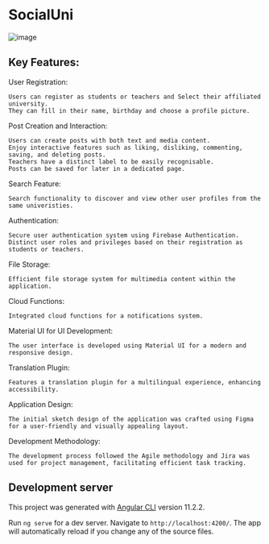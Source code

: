 # SocialUni

![image](https://github.com/Keroxen/SocialUni/assets/31664852/51b1f959-10bb-42bf-b53a-8582dc72bcc3)


## Key Features:

User Registration:

    Users can register as students or teachers and Select their affiliated university.
    They can fill in their name, birthday and choose a profile picture.

Post Creation and Interaction:

    Users can create posts with both text and media content.
    Enjoy interactive features such as liking, disliking, commenting, saving, and deleting posts.
    Teachers have a distinct label to be easily recognisable.
    Posts can be saved for later in a dedicated page.

Search Feature:

    Search functionality to discover and view other user profiles from the same univeristies.

Authentication:

    Secure user authentication system using Firebase Authentication.
    Distinct user roles and privileges based on their registration as students or teachers.

File Storage:

    Efficient file storage system for multimedia content within the application.

Cloud Functions:

    Integrated cloud functions for a notifications system.
    
Material UI for UI Development:

    The user interface is developed using Material UI for a modern and responsive design.

Translation Plugin:

    Features a translation plugin for a multilingual experience, enhancing accessibility.

Application Design:

    The initial sketch design of the application was crafted using Figma for a user-friendly and visually appealing layout.

Development Methodology:

    The development process followed the Agile methodology and Jira was used for project management, facilitating efficient task tracking.

## Development server
This project was generated with [Angular CLI](https://github.com/angular/angular-cli) version 11.2.2.

Run `ng serve` for a dev server. Navigate to `http://localhost:4200/`. The app will automatically reload if you change any of the source files.
